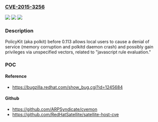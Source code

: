 ### [CVE-2015-3256](https://cve.mitre.org/cgi-bin/cvename.cgi?name=CVE-2015-3256)
![](https://img.shields.io/static/v1?label=Product&message=n%2Fa&color=blue)
![](https://img.shields.io/static/v1?label=Version&message=n%2Fa&color=blue)
![](https://img.shields.io/static/v1?label=Vulnerability&message=n%2Fa&color=brighgreen)

### Description

PolicyKit (aka polkit) before 0.113 allows local users to cause a denial of service (memory corruption and polkitd daemon crash) and possibly gain privileges via unspecified vectors, related to "javascript rule evaluation."

### POC

#### Reference
- https://bugzilla.redhat.com/show_bug.cgi?id=1245684

#### Github
- https://github.com/ARPSyndicate/cvemon
- https://github.com/RedHatSatellite/satellite-host-cve

